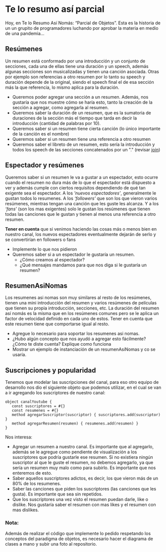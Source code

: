 # Te lo resumo así parcial

Hoy, en Te lo Resumo Así Nomás: “Parcial de Objetos”. Esta es la historia de un un grupito de programadores luchando por aprobar la materia en medio de una pandemia...


## Resúmenes

Un resumen está conformado por una introducción y un conjunto de secciones, cada una de ellas tiene una duración y un speech, además algunas secciones son musicalizadas y tienen una canción asociada. Otras por ejemplo son referencias a otro resumen por lo tanto su speech y duración depende de la original, siendo el speech final el de esa sección más la que referencia, lo mismo aplica para la duración.
- Queremos poder agregar una sección a un resumen. Además, nos gustaría que nos muestre cómo se haría esto, tanto la creación de la sección a agregar, como agregarla al resumen.
- Queremos saber la duración de un resumen, que es la sumatoria de duraciones de la sección más el tiempo que tarda en decir la introducción (cantidad de palabras por 10).
- Queremos saber si un resumen tiene cierta canción (lo único importante de la canción es el nombre)
- Queremos saber si un resumen tiene una referencia a otro resumen
- Queremos saber el libreto de un resumen, esto sería la introducción y todos los speech de las secciones concatenados por un "." (revisar [join](https://www.wollok.org/documentacion/wollokdoc/))

## Espectador y resúmenes

Queremos saber si un resumen le va a gustar a un espectador, esto ocurre cuando el resumen no dura más de lo que el espectador está dispuesto a ver y además cumple con ciertos requisitos dependiendo de qué tan exigente sea el espectador.
A los _’nuevos espectadores’_, generalmente le gustan todos lo resumenes. A los _‘followers’_ que son los que vieron varios resúmenes, mientras tengan una canción que les guste les alcanza. Y a los _‘fans’_ (son los mas exigentes) solo le gustan los resúmenes que tienen todas las canciones que le gustan y tienen al menos una referencia a otro resumen.

**Tener en cuenta** que si venimos haciendo las cosas más o menos bien en nuestro canal, los nuevos espectadores eventualmente dejarán de serlo y se convertirían en followers o fans

- Implemente lo que nos pidieron
- Queremos saber si a un espectador le gustaría un resumen.
  - ¿Cómo creamos al espectador? 
  - ¿Qué mensajes mandamos para que nos diga si le gustaría un resumen?

## ResumenAsiNomas

Los resumenes asi nomas son muy similares al resto de los resúmenes, tienen una mini introducción del resumen y varios resúmenes de películas que tienen su propia introducción, secciones, etc. La duración del resumen así nomás es la misma que en los resúmenes comunes pero se le aplica un factor de velocidad definido en cada uno de estos. Tener en cuenta que este resumen tiene que comportarse igual al resto.
- Agregue lo necesario para soportar los resumenes asi nomas.
- ¿Hubo algún concepto que nos ayudó a agregar esto fácilmente? ¿Cómo te diste cuenta? Explique como funciona
- Mostrar un ejemplo de instanciación de un resumenAsiNomas y co se usaría.

## Suscripciones y popularidad

Tenemos que modelar las suscripciones del canal, para eso otro equipo de desarrollo nos dio el siguiente objeto que podemos utilizar, en el cual se van a ir agregando los suscriptores de nuestro canal:

```wollok
object canalYoutube {
   const suscriptores = #{}
   const resumenes = #{}
   method agregarSuscriptor(suscriptor) { suscriptores.add(suscriptor) }
   method agregarResumen(resumen) { resumenes.add(resumen) }
}
```

Nos interesa:
- Agregar un resumen a nuestro canal. Es importante que al agregarlo, además se le agregue como pendiente de visualización a los suscriptores que podría gustarle ese resumen. Si no existiera ningún suscriptor al que le guste el resumen, no debemos agregarlo, ya que sería un resumen muy malo como para subirlo. Es importante que nos enteremos de esto.
- Saber aquellos suscriptores adictos, es decir, los que vieron más de un 80% de los resumenes.
- Saber las canciones que piden los suscriptores (las canciones que les gusta). Es importante que sea sin repetidos.
- Que los suscriptores una vez visto el resumen puedan darle, like o dislike. Nos gustaría saber el resumen con mas likes y el resumen con mas dislikes.

### Nota:
Además de realizar el código que implemente lo pedido respetando los conceptos del paradigma de objetos, es necesario hacer el diagrama de clases a mano y subir una foto al repositorio.


